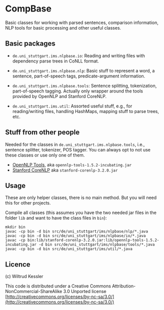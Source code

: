 # CompBase

Basic classes for working with parsed sentences, comparison information, NLP tools for basic processing and other useful classes.


## Basic packages

- `de.uni_stuttgart.ims.nlpbase.io`:
   Reading and writing files with dependency parse trees in CoNLL format.

- `de.uni_stuttgart.ims.nlpbase.nlp`:
   Basic stuff to represent a word, a sentence, part-of-speech tags, predicate-argument information.

- `de.uni_stuttgart.ims.nlpbase.tools`:
   Sentence splitting, tokenization, part-of-speech tagging. Actually only wrapper around the tools provided by OpenNLP and Stanford CoreNLP.

- `de.uni_stuttgart.ims.util`:
   Assorted useful stuff, e.g., for reading/writing files, handling HashMaps, mapping stuff to parse trees, etc.


## Stuff from other people

Needed for the classes in `de.uni_stuttgart.ims.nlpbase.tools`, i.e., sentence splitter, tokenizer, POS tagger. You can always opt to not use these classes or use only one of them.

- [OpenNLP Tools](https://opennlp.apache.org), aka `opennlp-tools-1.5.2-incubating.jar`
- [Stanford CoreNLP](http://stanfordnlp.github.io/CoreNLP/) aka `stanford-corenlp-3.2.0.jar`



## Usage

These are only helper classes, there is no main method. But you will need this for other projects.

Compile all classes (this assumes you have the two needed jar files in the folder `lib` and want to have the class files in `bin`):

    mkdir bin
    javac -cp bin -d bin src/de/uni_stuttgart/ims/nlpbase/nlp/*.java
    javac -cp bin -d bin src/de/uni_stuttgart/ims/nlpbase/io/*.java
    javac -cp bin:lib/stanford-corenlp-3.2.0.jar:lib/opennlp-tools-1.5.2-incubating.jar -d bin src/de/uni_stuttgart/ims/nlpbase/tools/*.java
    javac -cp bin -d bin src/de/uni_stuttgart/ims/util/*.java


## Licence

(c) Wiltrud Kessler

This code is distributed under a Creative Commons Attribution-NonCommercial-ShareAlike 3.0 Unported license
[http://creativecommons.org/licenses/by-nc-sa/3.0/](http://creativecommons.org/licenses/by-nc-sa/3.0/)
